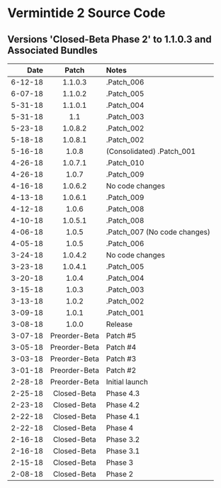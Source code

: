 # Vermintide 2 Source Code

Versions 'Closed-Beta Phase 2' to 1.1.0.3 and Associated Bundles
-------------------------------------------------------------

Date      |  Patch  | Notes
--------: | :-----: | :--------------
6-12-18   |  1.1.0.3  | .Patch_006
6-07-18   |  1.1.0.2  | .Patch_005
5-31-18   |  1.1.0.1  | .Patch_004
5-31-18   |  1.1  | .Patch_003
5-23-18   |  1.0.8.2  | .Patch_002
5-18-18   |  1.0.8.1  | .Patch_002
5-16-18   |  1.0.8  | (Consolidated) .Patch_001
4-26-18   |  1.0.7.1  | .Patch_010
4-26-18   |  1.0.7  | .Patch_009
4-16-18   |  1.0.6.2  | No code changes
4-13-18   |  1.0.6.1  | .Patch_009
4-12-18   |  1.0.6  | .Patch_008
4-10-18   |  1.0.5.1  | .Patch_008
4-06-18   |  1.0.5  | .Patch_007 (No code changes)
4-05-18   |  1.0.5  | .Patch_006
3-24-18   |  1.0.4.2  | No code changes
3-23-18   |  1.0.4.1  | .Patch_005
3-20-18   |  1.0.4  | .Patch_004
3-15-18   |  1.0.3  | .Patch_003
3-13-18   |  1.0.2  | .Patch_002
3-09-18   |  1.0.1  | .Patch_001
3-08-18   |  1.0.0  | Release
3-07-18   |  Preorder-Beta  | Patch #5
3-05-18   |  Preorder-Beta  | Patch #4
3-03-18   |  Preorder-Beta  | Patch #3
3-01-18   |  Preorder-Beta  | Patch #2
2-28-18   |  Preorder-Beta  | Initial launch
2-25-18   |  Closed-Beta  | Phase 4.3
2-23-18   |  Closed-Beta  | Phase 4.2
2-22-18   |  Closed-Beta  | Phase 4.1
2-22-18   |  Closed-Beta  | Phase 4
2-16-18   |  Closed-Beta  | Phase 3.2
2-16-18   |  Closed-Beta  | Phase 3.1
2-15-18   |  Closed-Beta  | Phase 3
2-08-18   |  Closed-Beta  | Phase 2